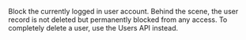 Block the currently logged in user account. Behind the scene, the user record is not deleted but permanently blocked from any access. To completely delete a user, use the Users API instead.
